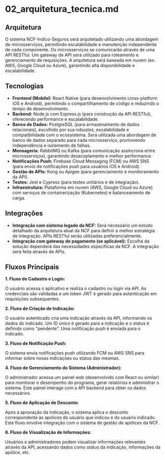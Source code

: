 # 02_arquitetura_tecnica.md

## Arquitetura

O sistema NCF-Indico-Seguros será arquitetado utilizando uma abordagem de microsserviços, permitindo escalabilidade e manutenção independente de cada componente.  Os microsserviços se comunicarão através de uma API RESTful.  Um gateway de API será utilizado para roteamento e gerenciamento de requisições.  A arquitetura será baseada em nuvem (ex: AWS, Google Cloud ou Azure), garantindo alta disponibilidade e escalabilidade.

## Tecnologias

* **Frontend (Mobile):** React Native (para desenvolvimento cross-platform iOS e Android), permitindo o compartilhamento de código e reduzindo o tempo de desenvolvimento.
* **Backend:** Node.js com Express.js (para construção da API RESTful), oferecendo performance e escalabilidade.
* **Banco de Dados:** PostgreSQL (para armazenamento de dados relacionais), escolhido por sua robustez, escalabilidade e compatibilidade com o ecossistema.  Será utilizada uma abordagem de banco de dados separado para cada microsserviço, promovendo independência e isolamento de falhas.
* **Mensageria:** RabbitMQ ou Kafka (para comunicação assíncrona entre microsserviços), garantindo desacoplamento e melhor performance.
* **Notificações Push:** Firebase Cloud Messaging (FCM) ou AWS SNS (para envio de notificações push para usuários iOS e Android).
* **Gestão de APIs:** Kong ou Apigee (para gerenciamento e monitoramento da API).
* **Testes:** Jest e Cypress (para testes unitários e de integração).
* **Infraestrutura:**  Plataforma em nuvem (AWS, Google Cloud ou Azure) com serviços de containerização (Kubernetes) e balanceamento de carga.

## Integrações

* **Integração com sistema legado da NCF:**  Será necessário um estudo detalhado da arquitetura atual da NCF para definir a melhor estratégia de integração.  APIs RESTful serão utilizadas preferencialmente.
* **Integração com gateway de pagamento (se aplicável):**  Escolha da solução dependerá das necessidades específicas da NCF.  A integração será feita através de APIs.

## Fluxos Principais

**1. Fluxo de Cadastro e Login:**

O usuário acessa o aplicativo e realiza o cadastro ou login via API. As credenciais são validadas e um token JWT é gerado para autenticação em requisições subsequentes.

**2. Fluxo de Criação de Indicação:**

O usuário autenticado cria uma indicação através da API, informando os dados do indicado.  Um ID único é gerado para a indicação e o status é definido como "pendente".  Uma notificação push é enviada para o indicado.

**3. Fluxo de Notificação Push:**

O sistema envia notificações push utilizando FCM ou AWS SNS para informar sobre novas indicações ou status das mesmas.

**4. Fluxo de Gerenciamento do Sistema (Administrador):**

O administrador acessa um painel web (desenvolvido com React ou similar) para monitorar o desempenho do programa, gerar relatórios e administrar o sistema.  Este painel interage com a API backend para obter os dados necessários.

**5. Fluxo de Aplicação de Desconto:**

Após a aprovação da indicação, o sistema aplica o desconto correspondente às apólices do usuário que indicou e do usuário indicado.  Este fluxo envolve integração com o sistema de gestão de apólices da NCF.

**6. Fluxo de Visualização de Informações:**

Usuários e administradores podem visualizar informações relevantes através da API, acessando dados como status da indicação, informações da apólice, etc.
